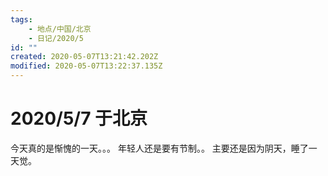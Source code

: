```yaml
---
tags:
    - 地点/中国/北京
    - 日记/2020/5
id: ""
created: 2020-05-07T13:21:42.202Z
modified: 2020-05-07T13:22:37.135Z
---
```

# 2020/5/7 于北京
今天真的是惭愧的一天。。。
年轻人还是要有节制。。
主要还是因为阴天，睡了一天觉。